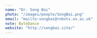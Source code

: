```yaml
---
name: "Dr. Song Bai"
photo: "/images/people/SongBai.png"
email: "mailto:songbai@robots.ox.ac.uk"
note: ByteDance
website: "http://songbai.site/"
---
```

